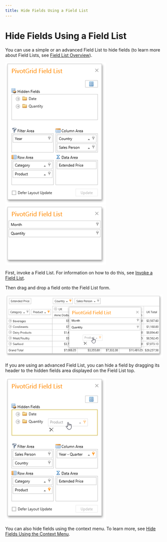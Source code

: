 ```yaml
---
title: Hide Fields Using a Field List
---
```

# Hide Fields Using a Field List
You can use a simple or an advanced Field List to hide fields (to learn more about Field Lists, see [Field List Overview](../../field-list-overview.md)).

![EU_ExcelFieldList](../../../../images/img15860.png)&nbsp;&nbsp;![EU_SimpleFieldList](../../../../images/img15873.png)

First, invoke a Field List. For information on how to do this, see [Invoke a Field List](../../field-list/invoke-a-field-list.md).

Then drag and drop a field onto the Field List form.

![EU_FieldListSimpleHide](../../../../images/img15867.png)

If you are using an advanced Field List, you can hide a field by dragging its header to the hidden fields area displayed on the Field List top.

![EU_FieldListHide](../../../../images/img15863.png)

You can also hide fields using the context menu. To learn more, see [Hide Fields Using the Context Menu](hide-fields-using-the-context-menu.md).